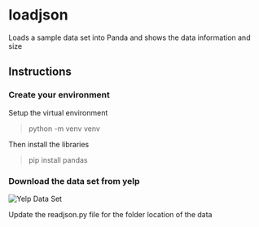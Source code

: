# loadjson

Loads a sample data set into Panda and shows the data information and size

## Instructions

### Create your environment
  
Setup the virtual environment

>python -m venv venv

Then install the libraries

>pip install pandas 

### Download the data set from yelp
![Yelp Data Set](https://www.yelp.com/dataset/download)


Update the readjson.py file for the folder location of the data
